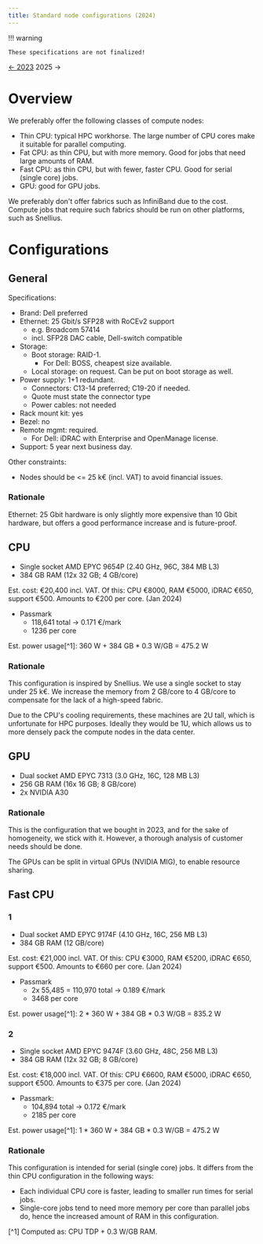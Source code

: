 ```yaml
---
title: Standard node configurations (2024)
---
```


!!! warning

    These specifications are not finalized!

[← 2023](standard_configs_2023.md) 2025 →

# Overview

We preferably offer the following classes of compute nodes:

- Thin CPU: typical HPC workhorse.  The large number of CPU cores make it suitable for parallel computing.
- Fat CPU: as thin CPU, but with more memory.  Good for jobs that need large amounts of RAM.
- Fast CPU: as thin CPU, but with fewer, faster CPU.  Good for serial (single core) jobs.
- GPU: good for GPU jobs.

We preferably don't offer fabrics such as InfiniBand due to the cost.  Compute jobs that require such fabrics should be run on other platforms, such as Snellius.

# Configurations

## General

Specifications:

- Brand: Dell preferred
- Ethernet: 25 Gbit/s SFP28 with RoCEv2 support
  - e.g. Broadcom 57414
  - incl. SFP28 DAC cable, Dell-switch compatible
- Storage:
  - Boot storage: RAID-1.
    - For Dell: BOSS, cheapest size available.
  - Local storage: on request.  Can be put on boot storage as well.
- Power supply: 1+1 redundant.
  - Connectors: C13-14 preferred; C19-20 if needed.
  - Quote must state the connector type
  - Power cables: not needed
- Rack mount kit: yes
- Bezel: no
- Remote mgmt: required.
  - For Dell: iDRAC with Enterprise and OpenManage license.
- Support: 5 year next business day.

Other constraints:

- Nodes should be \<= 25 k€ (incl. VAT) to avoid financial issues.

### Rationale

Ethernet: 25 Gbit hardware is only slightly more expensive than 10 Gbit
hardware, but offers a good performance increase and is future-proof.

## CPU

- Single socket AMD EPYC 9654P (2.40 GHz, 96C, 384 MB L3)
- 384 GB RAM  (12x 32 GB; 4 GB/core)

Est. cost: €20,400 incl. VAT.
Of this: CPU €8000, RAM €5000, iDRAC €650, support €500.
Amounts to €200 per core.
(Jan 2024)

- Passmark
    - 118,641 total → 0.171 €/mark
    - 1236 per core

Est. power usage[^1]: 360 W + 384 GB * 0.3 W/GB = 475.2 W

### Rationale

This configuration is inspired by Snellius.  We use a single socket to stay
under 25 k€.  We increase the memory from 2 GB/core to 4 GB/core to compensate
for the lack of a high-speed fabric.

Due to the CPU's cooling requirements, these machines are 2U tall, which is
unfortunate for HPC purposes.  Ideally they would be 1U, which allows us to
more densely pack the compute nodes in the data center.

## GPU

- Dual socket AMD EPYC 7313 (3.0 GHz, 16C, 128 MB L3)
- 256 GB RAM (16x 16 GB; 8 GB/core)
- 2x NVIDIA A30

### Rationale

This is the configuration that we bought in 2023, and for the sake of
homogeneity, we stick with it.  However, a thorough analysis of customer needs
should be done.

The GPUs can be split in virtual GPUs (NVIDIA MIG), to enable resource sharing.

## Fast CPU

### 1

- Dual socket AMD EPYC 9174F (4.10 GHz, 16C, 256 MB L3)
- 384 GB RAM  (12 GB/core)

Est. cost: €21,000 incl. VAT.
Of this: CPU €3000, RAM €5200, iDRAC €650, support €500.
Amounts to €660 per core.
(Jan 2024)

- Passmark
    - 2x 55,485 = 110,970 total → 0.189 €/mark
    - 3468 per core

Est. power usage[^1]: 2 * 360 W + 384 GB * 0.3 W/GB = 835.2 W

### 2

- Single socket AMD EPYC 9474F (3.60 GHz, 48C, 256 MB L3)
- 384 GB RAM (12x 32 GB; 8 GB/core)

Est. cost: €18,000 incl. VAT.
Of this: CPU €6600, RAM €5000, iDRAC €650, support €500.
Amounts to €375 per core.
(Jan 2024)

- Passmark:
    - 104,894 total → 0.172 €/mark
    - 2185 per core

Est. power usage[^1]: 1 * 360 W + 384 GB * 0.3 W/GB = 475.2 W

### Rationale

This configuration is intended for serial (single core) jobs.  It differs from the thin CPU configuration in the following ways:

- Each individual CPU core is faster, leading to smaller run times for serial
  jobs.
- Single-core jobs tend to need more memory per core than parallel jobs do,
  hence the increased amount of RAM in this configuration.

[^1] Computed as: CPU TDP + 0.3 W/GB RAM.

